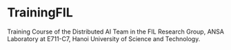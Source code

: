 # TrainingFIL
Training Course of  the Distributed AI Team in the FIL Research Group, ANSA Laboratory at E711-C7, Hanoi University of Science and Technology.
